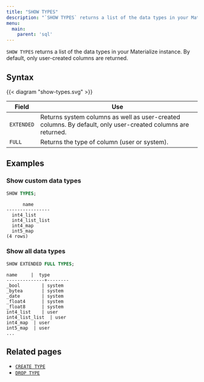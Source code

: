 ```yaml
---
title: "SHOW TYPES"
description: "`SHOW TYPES` returns a list of the data types in your Materialize instance."
menu:
  main:
    parent: 'sql'
---
```


`SHOW TYPES` returns a list of the data types in your Materialize instance. By default, only user-created columns are returned.

## Syntax

{{< diagram "show-types.svg" >}}

Field | Use
------|-----
`EXTENDED` |  Returns system columns as well as user-created columns. By default, only user-created columns are returned.
`FULL`| Returns the type of column (user or system).

## Examples

### Show custom data types

```sql
SHOW TYPES;
```
```
      name
----------------
  int4_list
  int4_list_list
  int4_map
  int5_map
(4 rows)
```

### Show all data types

```sql
SHOW EXTENDED FULL TYPES;
```
```
name     |  type
--------------+--------
_bool        | system
_bytea       | system
_date        | system
_float4      | system
_float8      | system
int4_list    | user
int4_list_list  | user
int4_map  | user
int5_map  | user
...
```

## Related pages

* [`CREATE TYPE`](../create-type)
* [`DROP TYPE`](../drop-type)
